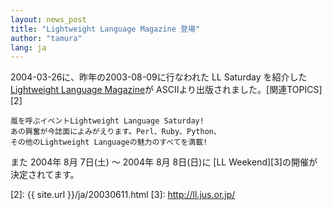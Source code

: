 ```yaml
---
layout: news_post
title: "Lightweight Language Magazine 登場"
author: "tamura"
lang: ja
---
```


2004-03-26に、昨年の2003-08-09に行なわれた LL Saturday を紹介した[Lightweight Language
Magazine][1]が ASCIIより出版されました。[関連TOPICS][2]

    嵐を呼ぶイベントLightweight Language Saturday!
    あの興奮が今誌面によみがえります。Perl、Ruby、Python、
    その他のLightweight Languageの魅力のすべてを満載!

また 2004年 8月 7日(土) 〜 2004年 8月 8日(日)に [LL Weekend][3]の開催が決定されてます。



[1]: http://www.ascii.co.jp/books/detail/4-7561/4-7561-4441-1.html
[2]: {{ site.url }}/ja/20030611.html
[3]: http://ll.jus.or.jp/
